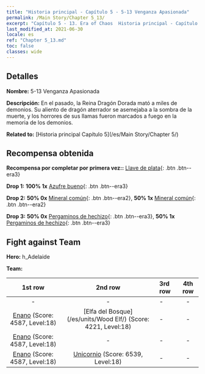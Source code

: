 ```yaml
---
title: "Historia principal - Capítulo 5 - 5-13 Venganza Apasionada"
permalink: /Main Story/Chapter 5_13/
excerpt: "Capítulo 5 - 13. Era of Chaos  Historia principal - Capítulo 5_13. 5-13 Venganza Apasionada"
last_modified_at: 2021-06-30
locale: es
ref: "Chapter 5_13.md"
toc: false
classes: wide
---
```


## Detalles

 **Nombre:** 5-13 Venganza Apasionada

 **Descripción:** En el pasado, la Reina Dragón Dorada mató a miles de demonios. Su aliento de dragón aterrador se asemejaba a la sombra de la muerte, y los horrores de sus llamas fueron marcados a fuego en la memoria de los demonios.

 **Related to:** [Historia principal Capítulo 5](/es/Main Story/Chapter 5/)

## Recompensa obtenida

 **Recompensa por completar por primera vez::** [Llave de plata](/ItemsES/con_693/){: .btn .btn--era3}

 **Drop 1:** **100% 1x** [Azufre bueno](/ItemsES/mat_15/){: .btn .btn--era3}

 **Drop 2:** **50% 0x** [Mineral común](/ItemsES/mat_6/){: .btn .btn--era2}, **50% 1x** [Mineral común](/ItemsES/mat_6/){: .btn .btn--era2}

 **Drop 3:** **50% 0x** [Pergaminos de hechizo](/ItemsES/con_694/){: .btn .btn--era3}, **50% 1x** [Pergaminos de hechizo](/ItemsES/con_694/){: .btn .btn--era3}


## Fight against Team
 **Hero:** h_Adelaide

 **Team:**


  | 1st row | 2nd row | 3rd row | 4th row |
  |:----:|:----:|:----|:----:|
  | - | - | - | - |
  | [Enano](/es/units/Dwarf/) (Score: 4587, Level:18)  | [Elfa del Bosque](/es/units/Wood Elf/) (Score: 4221, Level:18)  | - | - |
  | [Enano](/es/units/Dwarf/) (Score: 4587, Level:18)  | - | - | - |
  | [Enano](/es/units/Dwarf/) (Score: 4587, Level:18)  | [Unicornio](/es/units/Unicorn/) (Score: 6539, Level:18)  | - | - |


